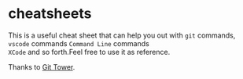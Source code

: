 # cheatsheets
  
This is a useful cheat sheet that can help you out with `git` commands, `vscode` commands `Command Line` commands `XCode` and so forth.Feel free to use it as reference. 
  
Thanks to [Git Tower](https://www.git-tower.com/).

